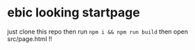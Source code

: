 # ebic looking startpage

just clone this repo then run `npm i && npm run build` then open src/page.html !! 
